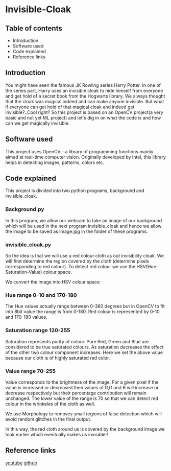 # Invisible-Cloak

## Table of contents

* Introduction
* Software used
* Code explained
* Reference links

## Introduction

You might have seen the famous JK Rowling series Harry Potter. In one of the series part, Harry uses an invisible cloak to hide himself from everyone and get hold of a secret book from the Hogwarts library. We always thought that the cloak was magical indeed and can make anyone invisible. But what if everyone can get hold of that magical cloak and indeed get invisible?..Cool right? So this project is based on an OpenCV project(a very basic and not yet ML project) and let's dig in on what the code is and how can we get magically invisible.

## Software used

This project uses OpenCV - a library of programming functions mainly aimed at real-time computer vision. Originally developed by Intel, this library helps in detecting images, patterns, colors etc.

## Code explained

This project is divided into two python programs, background and invisible_cloak. 
### Background.py
In this program, we allow our webcam to take an image of our background which will be used in the next program invisible_cloak and hence we allow the image to be saved as image.jpg in the folder of these programs.
### invisible_cloak.py
So the idea is that we will use a red colour cloth as out invisibility cloak. We will first determine the region covered by the cloth (determine pixels corresponding to red colour). To detect red colour we use the HSV(Hue-Saturation-Value) colour space.

We convert the image into HSV colour space

### Hue range 0-10 and 170-180
The Hue values actually range between 0-360 degrees but in OpenCV to fit into 8bit value the range is from 0-180. Red colour is represented by 0-10 and 170-180 values.

### Saturation range	120-255
Saturation represents purity of colour. Pure Red, Green and Blue are considered to be true saturated colours. As saturation decreases the effect of the other two colour component increases. Here we set the above value because our cloth is of highly saturated red color.

### Value range	70-255
Value corresponds to the brightness of the image. For a given pixel if the value is increased or decreased then values of R,G and B will increase or decrease respectively but their percentage contribution will remain unchanged. The lower value of the range is 70 so that we can detect red colour in the wrinkeles of the cloth as well.

We use Morphology to removes small regions of false detection which will avoid random glitches in the final output.

In this way, the red cloth around us is covered by the background image we took earlier which eventually makes us invisible!!

## Reference links

[youtube](https://www.youtube.com/watch?v=AkY2TpvDGUo&t=2305s)
[github](https://github.com/kaustubh-sadekar/Invisibility_Cloak/blob/master/Tutorial.md)
